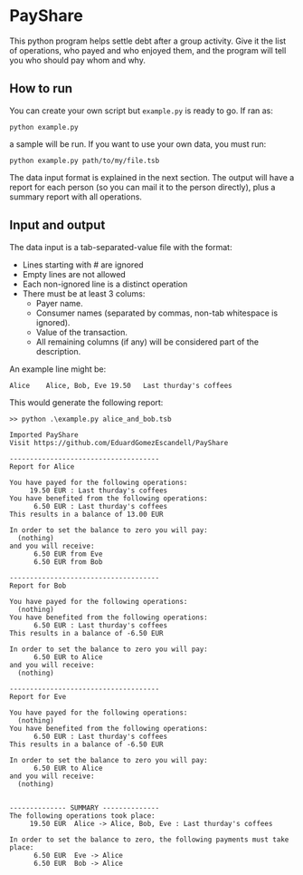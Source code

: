 # PayShare

This python program helps settle debt after a group activity. Give it the list of operations, who payed and who enjoyed them, and the program will tell you who should pay whom and why.

## How to run
You can create your own script but `example.py` is ready to go. If ran as:

`python example.py`

a sample will be run. If you want to use your own data, you must run:

`python example.py path/to/my/file.tsb`

The data input format is explained in the next section. The output will have a report for each person (so you can mail it to the person directly), plus a summary report with all operations.

## Input and output
The data input is a tab-separated-value file with the format:
- Lines starting with # are ignored
- Empty lines are not allowed
- Each non-ignored line is a distinct operation
- There must be at least 3 colums:
    - Payer name.
    - Consumer names (separated by commas, non-tab whitespace is ignored).
    - Value of the transaction.
    - All remaining columns (if any) will be considered part of the description.

An example line might be:

```Alice	Alice, Bob, Eve	19.50	Last thurday's coffees```

This would generate the following report:
```
>> python .\example.py alice_and_bob.tsb

Imported PayShare
Visit https://github.com/EduardGomezEscandell/PayShare

-------------------------------------
Report for Alice

You have payed for the following operations:
     19.50 EUR : Last thurday's coffees
You have benefited from the following operations:
      6.50 EUR : Last thurday's coffees
This results in a balance of 13.00 EUR

In order to set the balance to zero you will pay:
  (nothing)
and you will receive:
      6.50 EUR from Eve
      6.50 EUR from Bob

-------------------------------------
Report for Bob

You have payed for the following operations:
  (nothing)
You have benefited from the following operations:
      6.50 EUR : Last thurday's coffees
This results in a balance of -6.50 EUR

In order to set the balance to zero you will pay:
      6.50 EUR to Alice
and you will receive:
  (nothing)

-------------------------------------
Report for Eve

You have payed for the following operations:
  (nothing)
You have benefited from the following operations:
      6.50 EUR : Last thurday's coffees
This results in a balance of -6.50 EUR

In order to set the balance to zero you will pay:
      6.50 EUR to Alice
and you will receive:
  (nothing)


-------------- SUMMARY --------------
The following operations took place:
     19.50 EUR  Alice -> Alice, Bob, Eve : Last thurday's coffees

In order to set the balance to zero, the following payments must take place:
      6.50 EUR  Eve -> Alice
      6.50 EUR  Bob -> Alice

```
